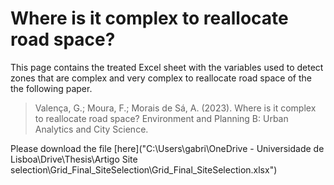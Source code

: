 # Where is it complex to reallocate road space?
 
This page contains the treated Excel sheet with the variables used to detect zones that are complex and very complex to reallocate road space of the the following paper.

> Valença, G.; Moura, F.; Morais de Sá, A. (2023). Where is it complex to reallocate road space? Environment and Planning B: Urban Analytics and City Science.
>
Please download the file [here]("C:\Users\gabri\OneDrive - Universidade de Lisboa\Drive\Thesis\Artigo Site selection\Grid_Final_SiteSelection\Grid_Final_SiteSelection.xlsx")
